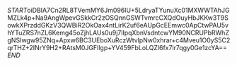 $START$oiDBIA7Cn2RL8TVemMY6Jm096lU+5LdryaTYunuXc01MXWWTAhJGMZLk4p+Na9AngWpevGSkkCr2zOSQnnGSWTvmrcCXQdOuyHbJKKw3T9SowkXPrzddGKzV3QWBiR2OkOax4ntLirK2uf6eAUpGcEEmwc0ApCtwPAU5vhYTuZRS7nZL6Kemg45oZjhLAUs0u9j7lIpqXbnVsdntcwYM90NCRUPbRWhZgNSIwgw95ZNq+Apxw6BC3UEboXuRczWtvlpNw0xhrar+c4Mveu1O0yS5C2qrTHZ+2INrY9H2+RAtsM0JGFIlgp+YV459FbLoLQZl6fx7lr7qgy0Ge1zcYA==$END$